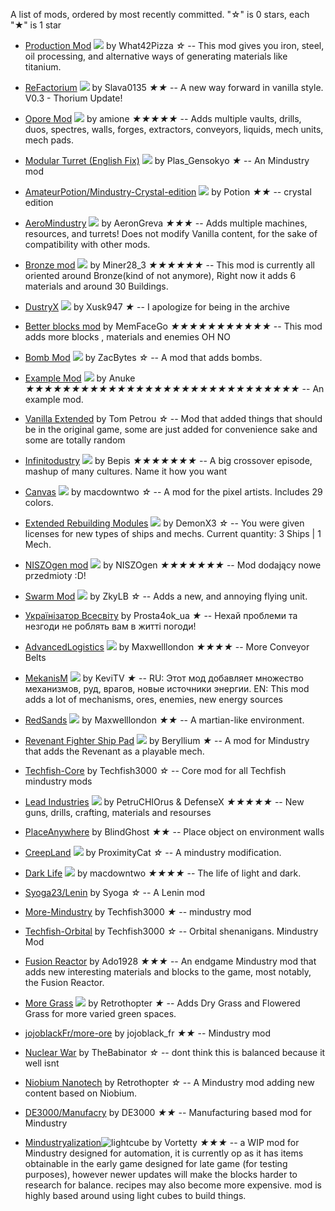 
A list of mods, ordered by most recently committed. "☆" is 0 stars, each "★" is 1 star


  * [Production Mod](https://github.com/What42Pizza/Mindustry-Production-Mod) ![](images/mindustry-production-mod-icon.png) by What42Pizza *☆* -- This mod gives you iron, steel, oil processing, and alternative ways of generating materials like titanium.

  * [ReFactorium](https://github.com/Slava0135/ReFactorium) ![](images/refactorium-icon.png) by Slava0135 *★★* -- A new way forward in vanilla style. V0.3 - Thorium Update!

  * [Opore Mod](https://github.com/xamionex/Opore-Mod) ![](images/opore-mod-icon.png) by amione *★★★★★* -- Adds multiple vaults, drills, duos, spectres, walls, forges, extractors, conveyors, liquids, mech units, mech pads.

  * [Modular Turret (English Fix)](https://github.com/xhz313123/Modular-Turret) ![](images/modular-turret-icon.png) by Plas_Gensokyo *★* -- An Mindustry mod

  * [AmateurPotion/Mindustry-Crystal-edition](https://github.com/AmateurPotion/Mindustry-Crystal-edition) ![](images/mindustry-crystal-edition-icon.png) by Potion *★★* -- crystal edition

  * [AeroMindustry](https://github.com/AeronGreva/AeroMindustry) ![](images/aeromindustry-icon.png) by AeronGreva *★★★* -- Adds multiple machines, resources, and turrets!
Does not modify Vanilla content, for the sake of compatibility with other mods.

  * [Bronze mod](https://github.com/Miner28/Bronze-Mod) ![](images/bronze-mod-icon.png) by Miner28_3 *★★★★★★* -- This mod is currently all oriented around Bronze(kind of not anymore), Right now it adds 6 materials and around 30 Buildings.

  * [DustryX](https://github.com/Xusk947/DustryX) ![](images/dustryx-icon.png) by Xusk947 *★* -- I apologize for being in the archive

  * [Better blocks mod](https://github.com/MemFaceGo/Better-Blocks-Mod)  by MemFaceGo *★★★★★★★★★★★* -- This mod adds more blocks , materials and enemies OH NO

  * [Bomb Mod](https://github.com/ZacBytes/BombMod) ![](images/bombmod-icon.png) by ZacBytes *☆* -- A mod that adds bombs.

  * [Example Mod](https://github.com/Anuken/ExampleMod) ![](images/examplemod-icon.png) by Anuke *★★★★★★★★★★★★★★★★★★★★★★★★★★★★★★* -- An example mod.

  * [Vanilla Extended](https://github.com/ballgamer56/VanillaExtended)  by Tom Petrou *☆* -- Mod that added things that should be in the original game, some are just added for convenience sake and some are totally random

  * [Infinitodustry](https://github.com/ThatOneBepis/Infinitodustry) ![](images/infinitodustry-icon.png) by Bepis *★★★★★★★* -- A big crossover episode, mashup of many cultures. Name it how you want

  * [Canvas](https://github.com/ZkyLB/Canvas) ![](images/canvas-icon.png) by macdowntwo *☆* -- A mod for the pixel artists. Includes 29 colors.

  * [Extended Rebuilding Modules](https://github.com/DemonX3/DemonX3-ERM) ![](images/demonx3-erm-icon.png) by DemonX3 *☆* -- You were given licenses for new types of ships and mechs. Current quantity: 3 Ships | 1 Mech.

  * [NISZOgen mod](https://github.com/niszogen/mindustrymod1) ![](images/mindustrymod1-icon.png) by NISZOgen *★★★★★★★* -- Mod dodający nowe przedmioty :D!

  * [Swarm Mod](https://github.com/ZkyLB/Swarm-Mod) ![](images/swarm-mod-icon.png) by ZkyLB *☆* -- Adds a new, and annoying flying unit.

  * [Українізатор Всесвіту](https://github.com/Prosta4okua/Ukrajinisator)  by Prosta4ok_ua *★* -- Нехай проблеми та незгоди не роблять вам в житті погоди!

  * [AdvancedLogistics](https://github.com/Maxwelllondon92/AdvancedLogisticsMod) ![](images/advancedlogisticsmod-icon.png) by Maxwelllondon *★★★★* -- More Conveyor Belts

  * [MekanisM](https://github.com/KeviTV/MekanisM) ![](images/mekanism-icon.png) by KeviTV *★* -- RU: Этот мод добавляет множество механизмов, руд, врагов, новые источники энергии.
EN: This mod adds a lot of mechanisms, ores, enemies, new energy sources

  * [RedSands](https://github.com/Maxwelllondon92/RedSands) ![](images/redsands-icon.png) by Maxwelllondon *★★* -- A martian-like environment.

  * [Revenant Fighter Ship Pad](https://github.com/BasedUser/RevenantMod) ![](images/revenantmod-icon.png) by Beryllium *★* -- A mod for Mindustry that adds the Revenant as a playable mech.

  * [Techfish-Core](https://github.com/TechFish3000/Techfish-Core)  by Techfish3000 *☆* -- Core mod for all Techfish mindustry mods

  * [Lead Industries](https://github.com/PetruCHIOrus/lead_ind) ![](images/lead_ind-icon.png) by PetruCHIOrus & DefenseX *★★★★★* -- New guns, drills, crafting, materials and resourses

  * [PlaceAnywhere](https://github.com/BlindGhostPL/PlaceAnywhere)  by BlindGhost *★★* -- Place object on environment walls

  * [CreepLand](https://github.com/ProximityCatz/CreepLand) ![](images/creepland-icon.png) by ProximityCat *☆* -- A mindustry modification.

  * [Dark Life](https://github.com/ZkyLB/Dark-Life) ![](images/dark-life-icon.png) by macdowntwo *★★★★* -- The life of light and dark.

  * [Syoga23/Lenin](https://github.com/Syoga23/Lenin)  by Syoga *☆* -- A Lenin mod

  * [More-Mindustry](https://github.com/TechFish3000/More-Mindustry)  by Techfish3000 *★* -- mindustry mod

  * [Techfish-Orbital](https://github.com/TechFish3000/Techfish-Orbital)  by Techfish3000 *☆* -- Orbital shenanigans. Mindustry Mod

  * [Fusion Reactor](https://github.com/ado1928/Fusion-Reactor-mod)  by Ado1928 *★★★* -- An endgame Mindustry mod that adds new interesting materials and blocks to the game, most notably, the Fusion Reactor.

  * [More Grass](https://github.com/Retrothopter/More-Grass) ![](images/more-grass-icon.png) by Retrothopter *★* -- Adds Dry Grass and Flowered Grass for more varied green spaces.

  * [jojoblackFr/more-ore](https://github.com/jojoblackFr/more-ore)  by jojoblack_fr *★★* -- Mindustry mod

  * [Nuclear War](https://github.com/TheBabinator/NuclearWar)  by TheBabinator *☆* -- dont think this is balanced because it well isnt

 * [Niobium Nanotech](https://github.com/Retrothopter/Niobium-Nanotech)  by Retrothopter *☆* -- A Mindustry mod adding new content based on Niobium.

  * [DE3000/Manufacry](https://github.com/DE3000/Manufacry)  by DE3000 *★★* -- Manufacturing based mod for Mindustry
  
  * [Mindustryalization](https://github.com/Vortetty/Mindustryalization/)![lightcube](https://raw.githubusercontent.com/Vortetty/Mindustryalization/master/sprites/items/lightcube.png)  by Vortetty *★★★* -- a WIP mod for Mindustry designed for automation, it is currently op as it has items obtainable in the early game designed for late game (for testing purposes), however newer updates will make the blocks harder to research for balance. recipes may also become more expensive. mod is highly based around using light cubes to build things.
